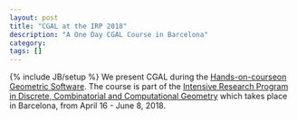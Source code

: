 ```yaml
---
layout: post
title: "CGAL at the IRP 2018"
description: "A One Day CGAL Course in Barcelona"
category: 
tags: []
---
```

{% include JB/setup %}
We present CGAL during the
<a href="https://dccg.upc.edu/irp2018/details-of-the-activities/gs/">Hands-on-courseon Geometric Software</a>.
The course is part of the
<a href="https://dccg.upc.edu/irp2018/">
Intensive Research Program in Discrete, Combinatorial and Computational Geometry</a>
which takes place in  Barcelona, from April 16 - June 8, 2018.

